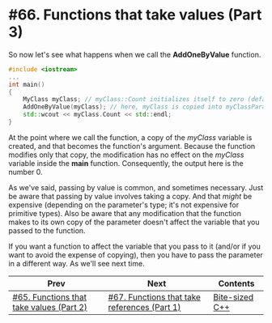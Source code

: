 # #66. Functions that take values (Part 3)

So now let's see what happens when we call the **AddOneByValue** function.

```cpp
#include <iostream>
...
int main()
{
    MyClass myClass; // myClass::Count initializes itself to zero (default member initializer)
    AddOneByValue(myClass); // here, myClass is copied into myClassParameter
    std::wcout << myClass.Count << std::endl;
}
```

At the point where we call the function, a copy of the *myClass* variable is created, and that becomes the function's argument. Because the function modifies only that copy, the modification has no effect on the *myClass* variable inside the **main** function. Consequently, the output here is the number 0.

As we've said, passing by value is common, and sometimes necessary. Just be aware that passing by value involves taking a copy. And that *might* be expensive (depending on the parameter's type; it's not expensive for primitive types). Also be aware that any modification that the function makes to its own copy of the parameter doesn't affect the variable that you passed to the function.

If you want a function to affect the variable that you pass to it (and/or if you want to avoid the expense of copying), then you have to pass the parameter in a different way. As we'll see next time.

|Prev|Next|Contents|
|-|-|-|
|[#65. Functions that take values (Part 2)](065.md)|[#67. Functions that take references (Part 1)](067.md)|[Bite-sized C++](../README.md)|
